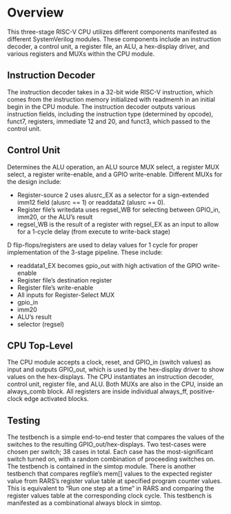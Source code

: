 # Overview
This three-stage RISC-V CPU utilizes different components manifested as different SystemVerilog modules.  These components include an instruction decoder, a control unit, a register file, an ALU, a hex-display driver, and various registers and MUXs within the CPU module.  

## Instruction Decoder
The instruction decoder takes in a 32-bit wide RISC-V instruction, which comes from the instruction memory initialized with readmemh in an initial begin in the CPU module. The instruction decoder outputs various instruction fields, including the instruction type (determined by opcode), funct7, registers, immediate 12 and 20, and funct3, which passed to the control unit.
## Control Unit
Determines the ALU operation, an ALU source MUX select, a register MUX select, a register write-enable, and a GPIO write-enable.  Different MUXs for the design include:
* Register-source 2 uses alusrc_EX as a selector for a sign-extended imm12 field (alusrc == 1) or readdata2 (alusrc == 0).  
* Register file’s writedata uses regsel_WB for selecting between GPIO_in, imm20, or the ALU’s result
* regsel_WB is the result of a register with regsel_EX as an input to allow for a 1-cycle delay (from execute to write-back stage)

D flip-flops/registers are used to delay values for 1 cycle for proper implementation of the 3-stage pipeline.  These include:

* readdata1_EX becomes gpio_out with high activation of the GPIO write-enable
* Register file’s destination register
* Register file’s write-enable
* All inputs for Register-Select MUX
* gpio_in 
* imm20
* ALU’s result
* selector (regsel)

## CPU Top-Level
The CPU module accepts a clock, reset, and GPIO_in (switch values) as input and outputs GPIO_out, which is used by the hex-display driver to show values on the hex-displays.  The CPU instantiates an instruction decoder, control unit, register file, and ALU.  Both MUXs are also in the CPU, inside an always_comb block.  All registers are  inside individual always_ff, positive-clock edge activated blocks.

## Testing
The testbench is a simple end-to-end tester that compares the values of the switches to the resulting GPIO_out/hex-displays.  Two test-cases were chosen per switch; 38 cases in total.  Each case has the most-significant switch turned on, with a random combination of proceeding switches on.  The testbench is contained in the simtop module.  There is another testbench that compares regfile’s mem[] values to the expected register value from RARS’s register value table at specified program counter values.  This is equivalent to “Run one step at a time” in RARS and comparing the register values table at the corresponding clock cycle.  This testbench is manifested as a combinational always block in simtop.
